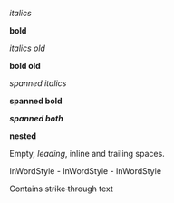 *italics*

**bold**

*italics old*

**bold old**

*spanned italics*

**spanned bold**

***spanned both***

**nested**

Empty, *leading*, inline and trailing spaces.

InWordStyle - InWordStyle - InWordStyle

Contains ~~strike through~~ text